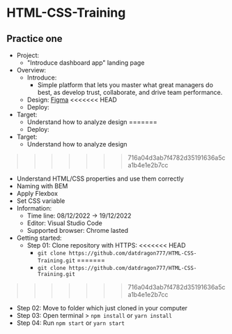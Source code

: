 # HTML-CSS-Training
## Practice one
- Project:
  - "Introduce dashboard app" landing page
- Overview:
  - Introduce:
    - Simple platform that lets you master what great managers do best, as develop trust, collaborate, and drive team performance.
  - Design: [Figma](https://www.figma.com/file/EU7YtWp4zSAzwJ67VVNv3k/Web%2FMobile-%E2%80%94-Template-Website-(Community)?node-id=2%3A2&t=EEKAaN3JI6ozviDy-0)
<<<<<<< HEAD
  - Deploy:
- Target:
  - Understand how to analyze design
=======
  - Deploy: 
- Target: 
  - Understand how to analyze design 
>>>>>>> 716a04d3ab7f4782d35191636a5ca1b4e1e2b7cc
  - Understand HTML/CSS properties and use them correctly
  - Naming with BEM
  - Apply Flexbox
  - Set CSS variable
- Information:
  - Time line: 08/12/2022 -> 19/12/2022
  - Editor: Visual Studio Code
  - Supported browser: Chrome lasted
- Getting started:
  - Step 01: Clone repository with HTTPS:
<<<<<<< HEAD
    - `git clone https://github.com/datdragon777/HTML-CSS-Training.git`
=======
    - `git clone https://github.com/datdragon777/HTML-CSS-Training.git`  
>>>>>>> 716a04d3ab7f4782d35191636a5ca1b4e1e2b7cc
  - Step 02: Move to folder which just cloned in your computer
  - Step 03: Open terminal > `npm install` or `yarn install`
  - Step 04: Run `npm start` or `yarn start`
